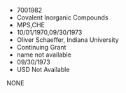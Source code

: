 * 7001982
* Covalent Inorganic Compounds
* MPS,CHE
* 10/01/1970,09/30/1973
* Oliver Schaeffer, Indiana University
* Continuing Grant
*   name not available
* 09/30/1973
* USD Not Available

NONE